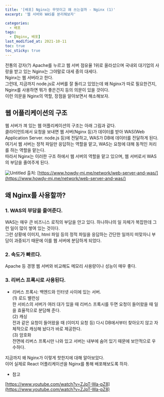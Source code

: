 ```yaml
---
title: '[배포] Nginx는 무엇이고 왜 쓰는걸까 - Nginx (1)'
excerpt: '웹 서버와 WAS를 분리해보자'

categories:
  - 배포
tags:
  - [Nginx, 배포]
last_modified_at: 2021-10-11
toc: true  
toc_sticky: true
---
```


전통의 강자(?) Apache를 누르고 웹 서버 점유율 1위로 올라섰으며 국내외 대기업의 사랑을 받고 있는 Nginx는 그야말로 대세 중의 대세다.  
Nginx는 웹 서버라고 한다.  
그런데, 지금까지 node.js로 서버를 잘 돌리고 있었는데 왜 Nginx가 따로 필요한건지, Nginx를 사용하면 뭐가 좋은건지 등의 의문이 있을 것이다.  
이런 의문을 Nginx의 역할, 장점을 알아보면서 해소해보자.  


## 웹 어플리케이션의 구조
웹 서버가 껴 있는 웹 어플리케이션의 구조는 아래 그림과 같다.  
클라이언트에서 요청을 보내면 웹 서버(Nginx 등)가 데이터를 받아 WAS(Web Application Server. node.js 등)에 전달하고, WAS가 DB에 데이터를 전달하게 된다.  
여기서 웹 서버는 정적 파일만 응답하는 역할을 맡고, WAS는 요청에 대해 동적인 처리를 하는 역할을 맡는다.  
따라서 Nginx는 이러한 구조 하에서 웹 서버의 역할을 맡고 있으며, 웹 서버로서 WAS의 부담을 줄여주게 된다.  

![Untitled](https://user-images.githubusercontent.com/70019911/136798170-ae86f578-6d00-4697-8558-b7e2e1fac274.png)
출처: [https://www.howdy-mj.me/network/web-server-and-was/](https://www.howdy-mj.me/network/web-server-and-was/)

## 왜 Nginx를 사용할까?  

### 1. WAS의 부담을 줄여준다.
WAS는 매우 큰 비즈니스 로직의 부담을 안고 있다. 하나하나의 일 자체가 복잡한데 그런 일이 많이 쌓여 있는 것이다.  
그런 상황에 이미지, html 파일 등의 정적 파일을 응답하는 간단한 일까지 떠맞자니 부담이 과중되기 때문에 이를 웹 서버에 분담하게 되었다.  

### 2. 속도가 빠르다.
Apache 등 경쟁 웹 서버와 비교해도 메모리 사용량이나 성능이 매우 좋다.  

### 3. 리버스 프록시로 사용된다.

- 리버스 프록시: 백엔드와 인터넷 사이에 있는 서버.  
(1) 로드 밸런싱  
한 서비스의 서버가 여러 대가 있을 때 리버스 프록시를 두면 요청이 들어왔을 때 일을 효율적으로 분담해 준다.  
(2) 캐싱  
전과 같은 요청이 들어왔을 때 (이미지 요청 등) 다시 DB에서부터 찾아오지 않고 자체적으로 캐싱해 놨다가 바로 제공한다.  
(3) 암호화  
전면에 리버스 프록시만 나와 있고 서버는 내부에 숨어 있기 때문에 보안적으로 우수하다.  


지금까지 왜 Nginx가 이렇게 핫한지에 대해 알아보았다.  
이어 실제로 React 어플리케이션을 Nginx를 통해 배포해보도록 하자.

- 참고

[https://www.youtube.com/watch?v=ZJpT-Wa-pZ8](https://www.youtube.com/watch?v=ZJpT-Wa-pZ8)